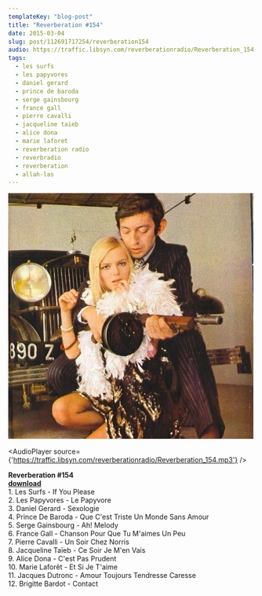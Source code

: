 ```yaml
---
templateKey: "blog-post"
title: "Reverberation #154"
date: 2015-03-04
slug: post/112691717254/reverberation154
audio: https://traffic.libsyn.com/reverberationradio/Reverberation_154.mp3
tags:
  - les surfs
  - les papyvores
  - daniel gerard
  - prince de baroda
  - serge gainsbourg
  - france gall
  - pierre cavalli
  - jacqueline taieb
  - alice dona
  - marie laforet
  - reverberation radio
  - reverbradio
  - reverberation
  - allah-las
---
```


![Reverberation #154](../images/020c23ef42af185ac24923c05b78aa2d23ea357a66b24fce067a4ac9dc8f4008.jpg)

<AudioPlayer source={'https://traffic.libsyn.com/reverberationradio/Reverberation_154.mp3'} />

<p><b>Reverberation #154<br /></b><b><a href="https://traffic.libsyn.com/reverberationradio/Reverberation_154.mp3">download</a><br /></b>1. Les Surfs - If You Please<br />2. Les Papyvores - Le Papyvore<br />3. Daniel Gerard - Sexologie<br />4. Prince De Baroda - Que C'est Triste Un Monde Sans Amour<br />5. Serge Gainsbourg - Ah! Melody<br />6. France Gall - Chanson Pour Que Tu M'aimes Un Peu<br />7. Pierre Cavalli - Un Soir Chez Norris<br />8. Jacqueline Ta&iuml;eb - Ce Soir Je M'en Vais<br />9. Alice Dona - C'est Pas Prudent<br />10. Marie Lafor&ecirc;t - Et Si Je T'aime<br />11. Jacques Dutronc - Amour Toujours Tendresse Caresse<br />12. Brigitte Bardot - Contact</p>

